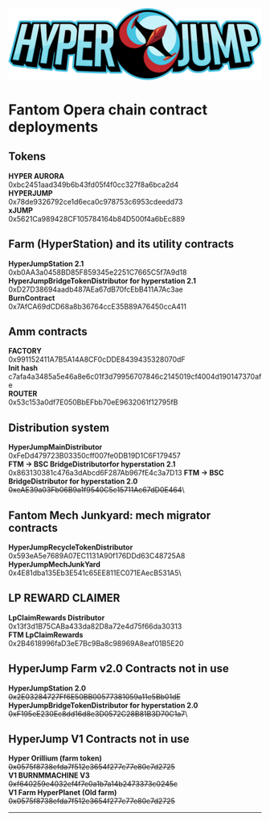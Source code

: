 ![HyperJump Logo](images/hyperjump-logo.svg)

# Fantom Opera chain contract deployments

## Tokens
**HYPER AURORA**\
0xbc2451aad349b6b43fd05f4f0cc327f8a6bca2d4  
**HYPERJUMP**\
0x78de9326792ce1d6eca0c978753c6953cdeedd73\
**xJUMP**\
0x5621Ca989428CF105784164b84D500f4a6bEc889

## Farm (HyperStation) and its utility contracts
**HyperJumpStation 2.1**\
0xb0AA3a0458BD85F859345e2251C7665C5f7A9d18
**HyperJumpBridgeTokenDistributor for hyperstation 2.1**\
0xD27D38694aadb487AEa67dB70fcEbB411A7Ac3ae\
**BurnContract**\
0x7AfCA69dCD68a8b36764ccE35B89A76450ccA411 

## Amm contracts
**FACTORY**\
0x991152411A7B5A14A8CF0cDDE8439435328070dF\
**Init hash**\
c7afa4a3485a5e46a8e6c01f3d79956707846c2145019cf4004d190147370afe\
**ROUTER** \
0x53c153a0df7E050BbEFbb70eE9632061f12795fB

## Distribution system
**HyperJumpMainDistributor** \
0xFeDd479723B03350cff007fe0DB19D1C6F179457\
**FTM -> BSC BridgeDistributorfor hyperstation 2.1**\
0x863130381c476a3dAbcd6F287Ab967fE4c3a7D13
**FTM -> BSC BridgeDistributor for hyperstation 2.0**\
~~0xeAE39a03Fb06B9a1f9540C5c15711Ac67dD0E464~~\

## Fantom Mech Junkyard: mech migrator contracts
**HyperJumpRecycleTokenDistributor**\
0x593eA5e7689A07EC1131A90f176DDd63C48725A8\
**HyperJumpMechJunkYard**\
0x4E81dba135Eb3E541c65EE811EC071EAecB531A5\

## LP REWARD CLAIMER
**LpClaimRewards Distributor**\
0x13f3d1B75CABa433da82D8a72e4d75f66da30313\
**FTM LpClaimRewards**\
0x2B4618996faD3eE7Bc9Ba8c98969A8eaf01B5E20

## HyperJump Farm v2.0 Contracts not in use
**HyperJumpStation 2.0**\
~~0x2E03284727Ff6E50BB00577381059a11e5Bb01dE~~\
**HyperJumpBridgeTokenDistributor for hyperstation 2.0**\
~~0xF195eE230Ec8dd16d8e3D0572C28B81B3D70C1a7~~\


## HyperJump V1 Contracts not in use
**Hyper Orillium (farm token)**\
~~0x0575f8738efda7f512e3654f277c77e80c7d2725~~\
**V1 BURNMMACHINE V3**\
~~0xf640259e4032ef4f7e0a1b7a14b2473373c0245c~~\
**V1 Farm HyperPlanet (Old farm)**\
~~0x0575f8738efda7f512e3654f277c77e80c7d2725~~

--------------------------------------------------------------------------------------------------------